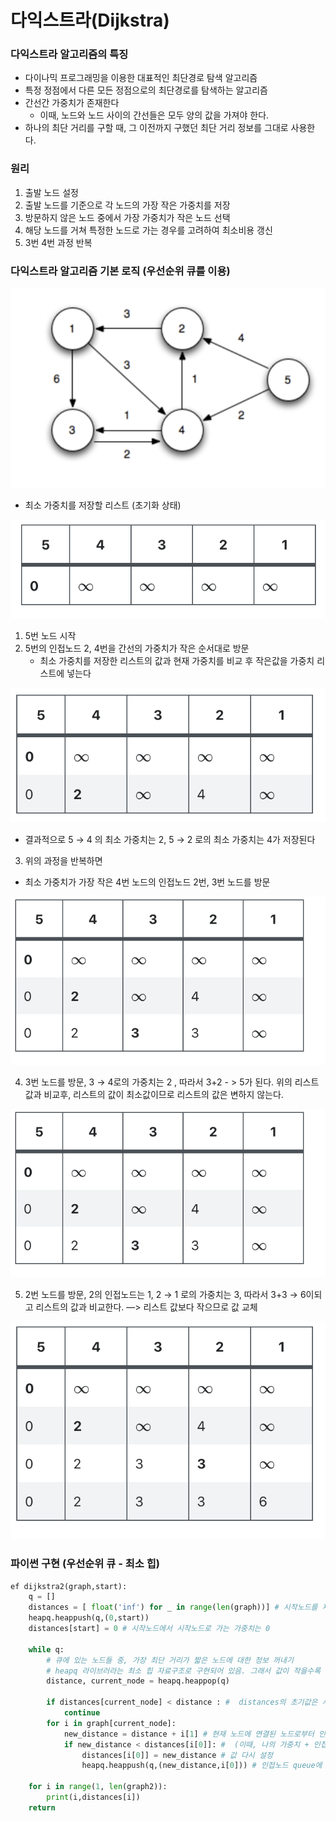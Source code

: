 # 다익스트라(Dijkstra)

### 다익스트라 알고리즘의 특징

- 다이나믹 프로그래밍을 이용한 대표적인 최단경로 탐색 알고리즘
- 특정 정점에서 다른 모든 정점으로의 최단경로를 탐색하는 알고리즘
- 간선간 가중치가 존재한다
    - 이때, 노드와 노드 사이의 간선들은 모두 양의 값을 가져야 한다.
- 하나의 최단 거리를 구할 때, 그 이전까지 구했던 최단 거리 정보를 그대로 사용한다.

### 원리

1. 출발 노드 설정
2. 출발 노드를 기준으로 각 노드의 가장 작은 가중치를 저장
3. 방문하지 않은 노드 중에서 가장 가중치가 작은 노드 선택
4. 해당 노드를 거쳐 특정한 노드로 가는 경우를 고려하여 최소비용 갱신
5. 3번 4번 과정 반복

### 다익스트라 알고리즘 기본 로직 (우선순위 큐를 이용)

![%E1%84%83%E1%85%A1%E1%84%8B%E1%85%B5%E1%86%A8%E1%84%89%E1%85%B3%E1%84%90%E1%85%B3%E1%84%85%E1%85%A1(Dijkstra)%209ab6b290a2974f3494ddf787d24a36a9/_2021-05-17__3.50.08.png](%E1%84%83%E1%85%A1%E1%84%8B%E1%85%B5%E1%86%A8%E1%84%89%E1%85%B3%E1%84%90%E1%85%B3%E1%84%85%E1%85%A1(Dijkstra)%209ab6b290a2974f3494ddf787d24a36a9/_2021-05-17__3.50.08.png)

- 최소 가중치를 저장할 리스트 (초기화 상태)

![%E1%84%83%E1%85%A1%E1%84%8B%E1%85%B5%E1%86%A8%E1%84%89%E1%85%B3%E1%84%90%E1%85%B3%E1%84%85%E1%85%A1(Dijkstra)%209ab6b290a2974f3494ddf787d24a36a9/_2021-05-17__4.45.11.png](%E1%84%83%E1%85%A1%E1%84%8B%E1%85%B5%E1%86%A8%E1%84%89%E1%85%B3%E1%84%90%E1%85%B3%E1%84%85%E1%85%A1(Dijkstra)%209ab6b290a2974f3494ddf787d24a36a9/_2021-05-17__4.45.11.png)

1. 5번 노드 시작
2. 5번의 인접노드 2, 4번을 간선의 가중치가 작은 순서대로 방문
    - 최소 가중치를 저장한 리스트의 값과 현재 가중치를 비교 후 작은값을 가중치 리스트에 넣는다

![%E1%84%83%E1%85%A1%E1%84%8B%E1%85%B5%E1%86%A8%E1%84%89%E1%85%B3%E1%84%90%E1%85%B3%E1%84%85%E1%85%A1(Dijkstra)%209ab6b290a2974f3494ddf787d24a36a9/_2021-05-17__4.49.02.png](%E1%84%83%E1%85%A1%E1%84%8B%E1%85%B5%E1%86%A8%E1%84%89%E1%85%B3%E1%84%90%E1%85%B3%E1%84%85%E1%85%A1(Dijkstra)%209ab6b290a2974f3494ddf787d24a36a9/_2021-05-17__4.49.02.png)

- 결과적으로 5 → 4 의 최소 가중치는 2,   5 → 2 로의 최소 가중치는 4가 저장된다

3. 위의 과정을 반복하면

- 최소 가중치가 가장 작은 4번 노드의 인접노드 2번, 3번 노드를 방문

![%E1%84%83%E1%85%A1%E1%84%8B%E1%85%B5%E1%86%A8%E1%84%89%E1%85%B3%E1%84%90%E1%85%B3%E1%84%85%E1%85%A1(Dijkstra)%209ab6b290a2974f3494ddf787d24a36a9/_2021-05-17__4.53.26.png](%E1%84%83%E1%85%A1%E1%84%8B%E1%85%B5%E1%86%A8%E1%84%89%E1%85%B3%E1%84%90%E1%85%B3%E1%84%85%E1%85%A1(Dijkstra)%209ab6b290a2974f3494ddf787d24a36a9/_2021-05-17__4.53.26.png)

4.  3번 노드를 방문,  3 → 4로의 가중치는 2 , 따라서 3+2 - > 5가 된다. 위의 리스트값과 비교후, 리스트의 값이 최소값이므로 리스트의 값은 변하지 않는다.

![%E1%84%83%E1%85%A1%E1%84%8B%E1%85%B5%E1%86%A8%E1%84%89%E1%85%B3%E1%84%90%E1%85%B3%E1%84%85%E1%85%A1(Dijkstra)%209ab6b290a2974f3494ddf787d24a36a9/_2021-05-17__4.53.26.png](%E1%84%83%E1%85%A1%E1%84%8B%E1%85%B5%E1%86%A8%E1%84%89%E1%85%B3%E1%84%90%E1%85%B3%E1%84%85%E1%85%A1(Dijkstra)%209ab6b290a2974f3494ddf787d24a36a9/_2021-05-17__4.53.26.png)

5.  2번 노드를 방문, 2의 인접노드는 1,   2 → 1 로의 가중치는 3, 따라서 3+3 → 6이되고 리스트의 값과 비교한다.   —> 리스트 값보다 작으므로 값 교체

![%E1%84%83%E1%85%A1%E1%84%8B%E1%85%B5%E1%86%A8%E1%84%89%E1%85%B3%E1%84%90%E1%85%B3%E1%84%85%E1%85%A1(Dijkstra)%209ab6b290a2974f3494ddf787d24a36a9/_2021-05-17__5.00.07.png](%E1%84%83%E1%85%A1%E1%84%8B%E1%85%B5%E1%86%A8%E1%84%89%E1%85%B3%E1%84%90%E1%85%B3%E1%84%85%E1%85%A1(Dijkstra)%209ab6b290a2974f3494ddf787d24a36a9/_2021-05-17__5.00.07.png)

### 파이썬 구현 (우선순위 큐 - 최소 힙)

```python
ef dijkstra2(graph,start):
    q = []
    distances = [ float('inf') for _ in range(len(graph))] # 시작노드를 제외하고 나머지는 전부 가장 큰 값으로 초기화한다.
    heapq.heappush(q,(0,start))
    distances[start] = 0 # 시작노드에서 시작노드로 가는 가중치는 0

    while q:
        # 큐에 있는 노드들 중, 가장 최단 거리가 짧은 노드에 대한 정보 꺼내기
        # heapq 라이브러라는 최소 힙 자료구조로 구현되어 있음. 그래서 값이 작을수록 우선순위가 높아 pop하면 가장 작은 가중치를 가진 노드의 정보가 나옴
        distance, current_node = heapq.heappop(q)

        if distances[current_node] < distance : #  distances의 초기값은 시작노드를 제외하고 무한대.
            continue
        for i in graph[current_node]:
            new_distance = distance + i[1] # 현재 노드에 연결된 노드로부터 인접해 있는 노드에 방문
            if new_distance < distances[i[0]]: #  (이때, 나의 가중치 + 인접노드로의 가중치 와 최소가중치 리스트의 값과 비교)
                distances[i[0]] = new_distance # 값 다시 설정
                heapq.heappush(q,(new_distance,i[0])) # 인접노드 queue에 저장

    for i in range(1, len(graph2)):
        print(i,distances[i])
    return
```